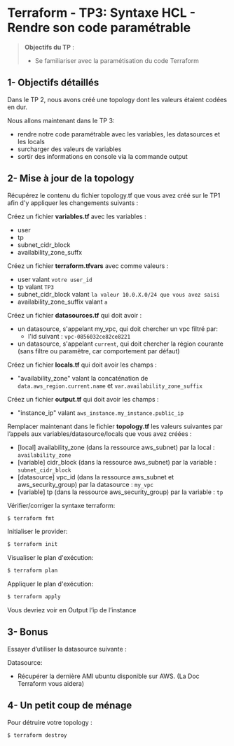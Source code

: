 <!--- 
Ceci est la version en markdown !
Utilisez l'aperçu pour avoir une version plus lisible
-->
# Terraform - TP3: Syntaxe HCL - Rendre son code paramétrable

> **Objectifs du TP** :
>- Se familiariser avec la paramétisation du code Terraform
>

## 1- Objectifs détaillés

Dans le TP 2, nous avons créé une topology dont les valeurs étaient codées en dur.

Nous allons maintenant dans le TP 3:
* rendre notre code paramétrable avec les variables, les datasources et les locals
* surcharger des valeurs de variables
* sortir des informations en console via la commande output

## 2- Mise à jour de la topology

Récupérez le contenu du fichier topology.tf que vous avez créé sur le TP1 afin d'y appliquer les changements suivants : 

Créez un fichier **variables.tf** avec les variables :
* user
* tp
* subnet_cidr_block
* availability_zone_suffx

Créez un fichier **terraform.tfvars** avec comme valeurs :
* user valant `votre user_id`
* tp valant `TP3`
* subnet_cidr_block valant `la valeur 10.0.X.0/24 que vous avez saisi`
* availability_zone_suffix valant `a`

Créez un fichier **datasources.tf** qui doit avoir :
* un datasource, s'appelant my_vpc, qui doit chercher un vpc filtré par:
  * l'id suivant : `vpc-0856032ce82ce8221`
* un datasource, s'appelant `current`, qui doit chercher la région courante (sans filtre ou paramètre, car comportement par défaut)

Créez un fichier **locals.tf** qui doit avoir les champs :
* "availability_zone" valant la concaténation de `data.aws_region.current.name` et `var.availability_zone_suffix`

Créez un fichier **output.tf** qui doit avoir les champs :
* "instance_ip" valant `aws_instance.my_instance.public_ip`

Remplacer maintenant dans le fichier **topology.tf** les valeurs suivantes par l’appels aux variables/datasource/locals que vous avez créées :
* [local] availability_zone (dans la ressource aws_subnet) par la local : `availability_zone`
* [variable] cidr_block (dans la ressource aws_subnet) par la variable : `subnet_cidr_block`
* [datasource] vpc_id (dans la ressource aws_subnet et aws_security_group) par la datasource : `my_vpc`
* [variable] tp (dans la ressource aws_security_group) par la variable : `tp`

Vérifier/corriger la syntaxe terraform:
```bash
$ terraform fmt
```

Initialiser le provider:
```bash
$ terraform init
```

Visualiser le plan d'exécution:
```bash
$ terraform plan
```

Appliquer le plan d'exécution:
```bash
$ terraform apply
```

Vous devriez voir en Output l’ip de l’instance

## 3- Bonus

Essayer d’utiliser la datasource suivante :

Datasource:
* Récupérer la dernière AMI ubuntu disponible sur AWS. (La Doc Terraform vous aidera)


## 4- Un petit coup de ménage

Pour détruire votre topology :
```bash
$ terraform destroy
```
